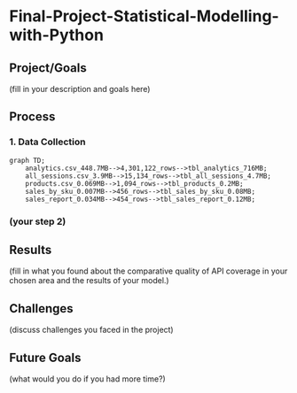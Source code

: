 # Final-Project-Statistical-Modelling-with-Python

## Project/Goals
(fill in your description and goals here)

## Process
### 1. Data Collection

```mermaid
graph TD;
    analytics.csv_448.7MB-->4,301,122_rows-->tbl_analytics_716MB;
    all_sessions.csv_3.9MB-->15,134_rows-->tbl_all_sessions_4.7MB;
    products.csv_0.069MB-->1,094_rows-->tbl_products_0.2MB;
    sales_by_sku_0.007MB-->456_rows-->tbl_sales_by_sku_0.08MB;
    sales_report_0.034MB-->454_rows-->tbl_sales_report_0.12MB;
```
### (your step 2)

## Results
(fill in what you found about the comparative quality of API coverage in your chosen area and the results of your model.)

## Challenges 
(discuss challenges you faced in the project)

## Future Goals
(what would you do if you had more time?)
